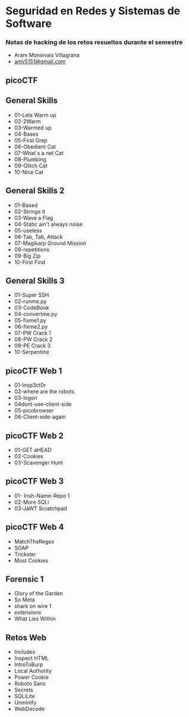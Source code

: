 # Seguridad en Redes y Sistemas de Software
### **Notas de hacking de los retos resueltos durante el semestre**

- Aram Monsivais Villagrana
- amv5151@gmail.com

## picoCTF
## General Skills
- 01-Lets Warm up
- 02-2Warm
- 03-Warmed up
- 04-Bases
- 05-First Grep
- 06-Obedient Cat
- 07-What´s a net Cat
- 08-Plumbing
- 09-Glitch Cat
- 10-Nice Cat
## General Skills 2
- 01-Based
- 02-Strings it
- 03-Wave a Flag
- 04-Static ain't always noise
- 05-useless
- 06-Tab, Tab, Attack
- 07-Magikarp Ground Mission
- 08-repetitions
- 09-Big Zip
- 10-First Find

## General Skills 3
- 01-Super SSH
- 02-runme.py
- 03-CodeBook
- 04-convertme.py
- 05-fixme1.py
- 06-fixme2.py
- 07-PW Crack 1
- 08-PW Crack 2
- 09-PE Crack 3
- 10-Serpentine
## picoCTF Web 1
- 01-Insp3ct0r
- 02-where are the robots
- 03-logon
- 04dont-use-client-side
- 05-picobrowser
- 06-Client-side-again
## picoCTF Web 2
- 01-GET aHEAD
- 02-Cookies
- 03-Scavenger Hunt

## picoCTF Web 3
- 01- Irish-Name-Repo 1
- 02-More SQLi
- 03-JaWT Scratchpad

## picoCTF Web 4
- MatchTheRegex
- SOAP
- Trickster
- Most Cookies

## Forensic 1
- Glory of the Garden
- So Meta
- shark on wire 1
- extensions
- What Lies Within

## Retos Web
- Includes
- Inspect HTML
- IntroToBurp
- Local Authority
- Power Cookie
- Roboto Sans
- Secrets
- SQLiLite
- Unminify
- WebDecode

